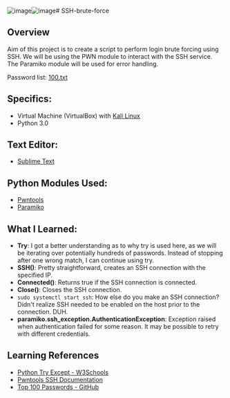 ![image](https://github.com/Jjsnaxx/SSH-brute-force/assets/140260457/46967470-ee11-498c-ac1b-7a86bba11d41)![image](https://github.com/Jjsnaxx/SSH-brute-force/assets/140260457/5cb4f601-cc24-450e-88d1-9c741befae3f)# SSH-brute-force

## Overview

Aim of this project is to create a script to perform login brute forcing using SSH. We will be using the PWN module to interact with the SSH service. The Paramiko module will be used for error handling.

Password list:
[100.txt](https://github.com/WillieStevenson/top-100-passwords/blob/master/password-list.txt)


## Specifics:

- Virtual Machine (VirtualBox) with [Kali Linux](https://www.kali.org/get-kali/#kali-virtual-machines)
- Python 3.0

## Text Editor:

- [Sublime Text](https://www.sublimetext.com/docs/linux_repositories.html)

## Python Modules Used:

- [Pwntools](https://docs.pwntools.com/en/stable/)
- [Paramiko]([https://docs.python.org/3/library/sys.html)
  
## What I Learned:

- **Try**: I got a better understanding as to why try is used here, as we will be iterating over potentially hundreds of passwords. Instead of stopping after one wrong match, I can continue using try.
- **SSH()**: Pretty straightforward, creates an SSH connection with the specified IP.
- **Connected()**: Returns true if the SSH connection is connected.
- **Close()**: Closes the SSH connection.
- `sudo systemctl start ssh`: How else do you make an SSH connection? Didn't realize SSH needed to be enabled on the host prior to the connection. DUH.
- **paramiko.ssh_exception.AuthenticationException**: Exception raised when authentication failed for some reason. It may be possible to retry with different credentials.


## Learning References

- [Python Try Except - W3Schools](https://www.w3schools.com/python/python_try_except.asp)
- [Pwntools SSH Documentation](https://docs.pwntools.com/en/stable/tubes/ssh.html#pwnlib.tubes.ssh.ssh)
- [Top 100 Passwords - GitHub](https://github.com/WillieStevenson/top-100-passwords/blob/master/password-list.txt)

